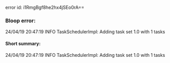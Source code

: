 error id: i1RmgBgf8he2hx4jSEo0rA==
### Bloop error:

24/04/19 20:47:19 INFO TaskSchedulerImpl: Adding task set 1.0 with 1 tasks
#### Short summary: 

24/04/19 20:47:19 INFO TaskSchedulerImpl: Adding task set 1.0 with 1 tasks